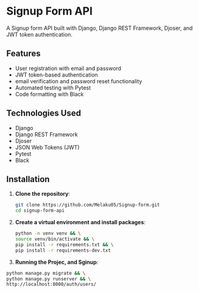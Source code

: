 # Signup Form API
A Signup form API built with Django, Django REST Framework, Djoser, and JWT token authentication.

## Features

- User registration with email and password
- JWT token-based authentication
- email verification and password reset functionality
- Automated testing with Pytest
- Code formatting with Black

## Technologies Used

- Django
- Django REST Framework
- Djoser
- JSON Web Tokens (JWT)
- Pytest
- Black

## Installation

1. **Clone the repository**:
   ```bash
   git clone https://github.com/Melaku05/Signup-form.git
   cd signup-form-api


2. **Create a virtual environment and install packages**:
   ```bash
   python -m venv venv && \
   source venv/bin/activate && \
   pip install -r requirements.txt && \
   pip install -r requirements-dev.txt


3. **Running the Projec, and Sginup**:
 ```bash
python manage.py migrate && \
python manage.py runserver && \
http://localhost:8000/auth/users/ 
